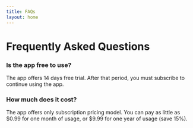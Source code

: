 ```yaml
---
title: FAQs
layout: home
---
```


# Frequently Asked Questions

### Is the app free to use?

The app offers 14 days free trial. After that period, you must subscribe to continue using the app.

### How much does it cost?

The app offers only subscription pricing model. You can pay as little as $0.99 for one month of usage, or $9.99 for one year of usage (save 15%).